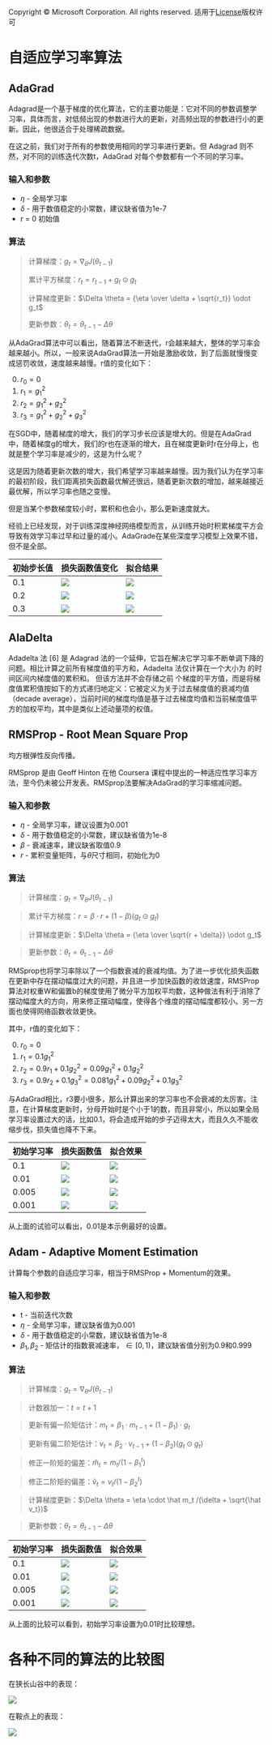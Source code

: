 Copyright © Microsoft Corporation. All rights reserved.
  适用于[License](https://github.com/Microsoft/ai-edu/blob/master/LICENSE.md)版权许可

# 自适应学习率算法

## AdaGrad

Adagrad是一个基于梯度的优化算法，它的主要功能是：它对不同的参数调整学习率，具体而言，对低频出现的参数进行大的更新，对高频出现的参数进行小的更新。因此，他很适合于处理稀疏数据。

在这之前，我们对于所有的参数使用相同的学习率进行更新。但 Adagrad 则不然，对不同的训练迭代次数t，AdaGrad 对每个参数都有一个不同的学习率。

### 输入和参数

- $\eta$ - 全局学习率
- $\delta$ - 用于数值稳定的小常数，建议缺省值为1e-7
- r = 0 初始值
  
### 算法

> 计算梯度：$g_t = \nabla_\theta J(\theta_{t-1})$
> 
> 累计平方梯度：$r_t = r_{t-1} + g_t \odot g_t$
> 
> 计算梯度更新：$\Delta \theta = {\eta \over \delta + \sqrt{r_t}} \odot g_t$
> 
> 更新参数：$\theta_t=\theta_{t-1} - \Delta \theta$

从AdaGrad算法中可以看出，随着算法不断迭代，r会越来越大，整体的学习率会越来越小。所以，一般来说AdaGrad算法一开始是激励收敛，到了后面就慢慢变成惩罚收敛，速度越来越慢。r值的变化如下：

0. $r_0 = 0$
1. $r_1=g_1^2$
2. $r_2=g_1^2+g_2^2$
3. $r_3=g_1^2+g_2^2+g_3^2$

在SGD中，随着梯度的增大，我们的学习步长应该是增大的。但是在AdaGrad中，随着梯度g的增大，我们的r也在逐渐的增大，且在梯度更新时r在分母上，也就是整个学习率是减少的，这是为什么呢？

这是因为随着更新次数的增大，我们希望学习率越来越慢。因为我们认为在学习率的最初阶段，我们距离损失函数最优解还很远，随着更新次数的增加，越来越接近最优解，所以学习率也随之变慢。

但是当某个参数梯度较小时，累积和也会小，那么更新速度就大。

经验上已经发现，对于训练深度神经网络模型而言，从训练开始时积累梯度平方会导致有效学习率过早和过量的减小。AdaGrade在某些深度学习模型上效果不错，但不是全部。

|初始步长值|损失函数值变化|拟合结果|
|---|---|---|
|0.1|<img src=".\Images\9\adagrad_loss_80.png">|<img src=".\Images\9\adagrad_result_80.png">|
|0.2|<img src=".\Images\9\adagrad_loss_81.png">|<img src=".\Images\9\adagrad_result_81.png">|
|0.3|<img src=".\Images\9\adagrad_loss_82.png">|<img src=".\Images\9\adagrad_result_82.png">|



## AlaDelta

Adadelta 法 [6] 是 Adagrad 法的一个延伸，它旨在解决它学习率不断单调下降的问题。相比计算之前所有梯度值的平方和，Adadelta 法仅计算在一个大小为 的时间区间内梯度值的累积和。
但该方法并不会存储之前 个梯度的平方值，而是将梯度值累积值按如下的方式递归地定义：它被定义为关于过去梯度值的衰减均值（decade average），当前时间的梯度均值是基于过去梯度均值和当前梯度值平方的加权平均，其中是类似上述动量项的权值。


## RMSProp - Root Mean Square Prop 

均方根弹性反向传播。

RMSprop 是由 Geoff Hinton 在他 Coursera 课程中提出的一种适应性学习率方法，至今仍未被公开发表。RMSprop法要解决AdaGrad的学习率缩减问题。

### 输入和参数

- $\eta$ - 全局学习率，建议设置为0.001
- $\delta$ - 用于数值稳定的小常数，建议缺省值为1e-8
- $\beta$ - 衰减速率，建议缺省取值0.9
- $r$ - 累积变量矩阵，与$\theta$尺寸相同，初始化为0
  
### 算法

> 计算梯度：$g_t = \nabla_\theta J(\theta_{t-1})$

> 累计平方梯度：$r = \beta \cdot r + (1-\beta)(g_t \odot g_t)$

> 计算梯度更新：$\Delta \theta = {\eta \over \sqrt{r + \delta}} \odot g_t$

> 更新参数：$\theta_{t}=\theta_{t-1} - \Delta \theta$

RMSprop也将学习率除以了一个指数衰减的衰减均值。为了进一步优化损失函数在更新中存在摆动幅度过大的问题，并且进一步加快函数的收敛速度，RMSProp算法对权重W和偏置b的梯度使用了微分平方加权平均数，这种做法有利于消除了摆动幅度大的方向，用来修正摆动幅度，使得各个维度的摆动幅度都较小。另一方面也使得网络函数收敛更快。

其中，r值的变化如下：

0. $r_0 = 0$
1. $r_1=0.1g_1^2$
2. $r_2=0.9r_1+0.1g_2^2=0.09g_1^2+0.1g_2^2$
3. $r_3=0.9r_2+0.1g_3^2=0.081g_1^2+0.09g_2^2+0.1g_3^2$
 
与AdaGrad相比，r3要小很多，那么计算出来的学习率也不会衰减的太厉害。注意，在计算梯度更新时，分母开始时是个小于1的数，而且非常小，所以如果全局学习率设置过大的话，比如0.1，将会造成开始的步子迈得太大，而且久久不能收缩步伐，损失值也降不下来。

|初始学习率|损失函数值|拟合效果|
|---|---|---|
|0.1|<img src=".\Images\9\rmsprop_loss_80.png">|<img src=".\Images\9\rmsprop_result_80.png">|
|0.01|<img src=".\Images\9\rmsprop_loss_81.png">|<img src=".\Images\9\rmsprop_result_81.png">|
|0.005|<img src=".\Images\9\rmsprop_loss_82.png">|<img src=".\Images\9\rmsprop_result_82.png">|
|0.001|<img src=".\Images\9\rmsprop_loss_83.png">|<img src=".\Images\9\rmsprop_result_83.png">|

从上面的试验可以看出，0.01是本示例最好的设置。

## Adam - Adaptive Moment Estimation

计算每个参数的自适应学习率，相当于RMSProp + Momentum的效果。

### 输入和参数

- t - 当前迭代次数
- $\eta$ - 全局学习率，建议缺省值为0.001
- $\delta$ - 用于数值稳定的小常数，建议缺省值为1e-8
- $\beta_1, \beta_2$ - 矩估计的指数衰减速率，$\in[0,1)$，建议缺省值分别为0.9和0.999

### 算法

>计算梯度：$g_t = \nabla_\theta J(\theta_{t-1})$

>计数器加一：$t=t+1$

>更新有偏一阶矩估计：$m_t = \beta_1 \cdot m_{t-1} + (1-\beta_1) \cdot g_t$

>更新有偏二阶矩估计：$v_t = \beta_2 \cdot v_{t-1} + (1-\beta_2)(g_t \odot g_t)$

>修正一阶矩的偏差：$\hat m_t = m_t / (1-\beta_1^t)$

>修正二阶矩的偏差：$\hat v_t = v_t / (1-\beta_2^t)$

>计算梯度更新：$\Delta \theta = \eta \cdot \hat m_t /(\delta + \sqrt{\hat v_t})$

>更新参数：$\theta_t=\theta_{t-1} - \Delta \theta$


|初始学习率|损失函数值|拟合效果|
|---|---|---|
|0.1|<img src=".\Images\9\adam_loss_80.png">|<img src=".\Images\9\adam_result_80.png">|
|0.01|<img src=".\Images\9\adam_loss_81.png">|<img src=".\Images\9\adam_result_81.png">|
|0.005|<img src=".\Images\9\adam_loss_82.png">|<img src=".\Images\9\adam_result_82.png">|
|0.001|<img src=".\Images\9\adam_loss_83.png">|<img src=".\Images\9\adam_result_83.png">|

从上面的比较可以看到，初始学习率设置为0.01时比较理想。

# 各种不同的算法的比较图

在狭长山谷中的表现：

<img src=".\Images\9\1.gif">

在鞍点上的表现：

<img src=".\Images\9\2.gif">